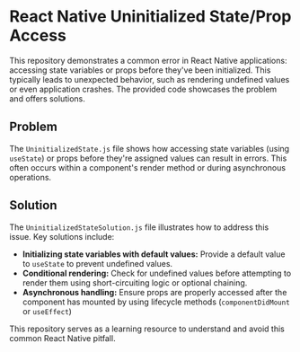 # React Native Uninitialized State/Prop Access

This repository demonstrates a common error in React Native applications: accessing state variables or props before they've been initialized.  This typically leads to unexpected behavior, such as rendering undefined values or even application crashes.  The provided code showcases the problem and offers solutions.

## Problem
The `UninitializedState.js` file shows how accessing state variables (using `useState`) or props before they're assigned values can result in errors.  This often occurs within a component's render method or during asynchronous operations.

## Solution
The `UninitializedStateSolution.js` file illustrates how to address this issue.  Key solutions include:

* **Initializing state variables with default values:** Provide a default value to `useState` to prevent undefined values. 
* **Conditional rendering:** Check for undefined values before attempting to render them using short-circuiting logic or optional chaining.
* **Asynchronous handling:** Ensure props are properly accessed after the component has mounted by using lifecycle methods (`componentDidMount` or `useEffect`)

This repository serves as a learning resource to understand and avoid this common React Native pitfall.
